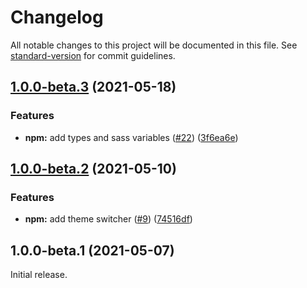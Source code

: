 # Changelog

All notable changes to this project will be documented in this file. See [standard-version](https://github.com/conventional-changelog/standard-version) for commit guidelines.

## [1.0.0-beta.3](https://github.com/onfido/castor-tokens/compare/v1.0.0-beta.2...v1.0.0-beta.3) (2021-05-18)

### Features

- **npm:** add types and sass variables ([#22](https://github.com/onfido/castor-tokens/issues/22)) ([3f6ea6e](https://github.com/onfido/castor-tokens/commit/3f6ea6e58ebeebed2ce450012d568482806e4beb))

## [1.0.0-beta.2](https://github.com/onfido/castor-tokens/compare/v1.0.0-beta.1...v1.0.0-beta.2) (2021-05-10)

### Features

- **npm:** add theme switcher ([#9](https://github.com/onfido/castor-tokens/issues/9)) ([74516df](https://github.com/onfido/castor-tokens/commit/74516df90b857e1a65bc1be9d9a67204879831fe))

## 1.0.0-beta.1 (2021-05-07)

Initial release.

